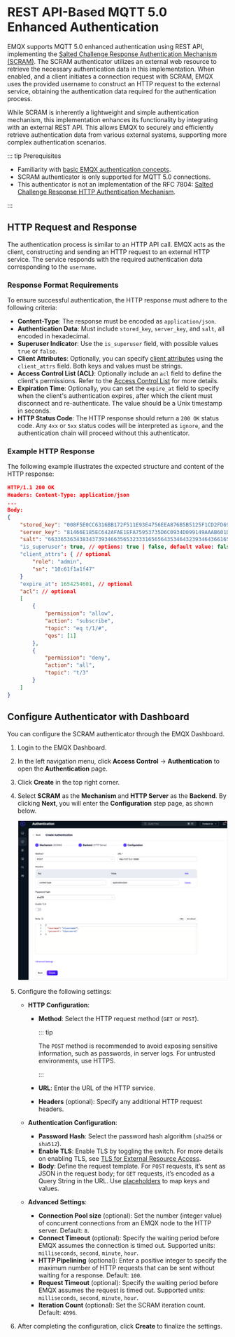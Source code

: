 # REST API-Based MQTT 5.0 Enhanced Authentication

EMQX supports MQTT 5.0 enhanced authentication using REST API, implementing the [Salted Challenge Response Authentication Mechanism (SCRAM)](https://en.wikipedia.org/wiki/Salted_Challenge_Response_Authentication_Mechanism). The SCRAM authenticator utilizes an external web resource to retrieve the necessary authentication data in this implementation. When enabled, and a client initiates a connection request with SCRAM, EMQX uses the provided username to construct an HTTP request to the external service, obtaining the authentication data required for the authentication process.

While SCRAM is inherently a lightweight and simple authentication mechanism, this implementation enhances its functionality by integrating with an external REST API. This allows EMQX to securely and efficiently retrieve authentication data from various external systems, supporting more complex authentication scenarios.

::: tip Prerequisites

- Familiarity with [basic EMQX authentication concepts](./authn.md).
- SCRAM authenticator is only supported for MQTT 5.0 connections.
- This authenticator is not an implementation of the RFC 7804: [Salted Challenge Response HTTP Authentication Mechanism](https://datatracker.ietf.org/doc/html/rfc7804). 

:::

## HTTP Request and Response

The authentication process is similar to an HTTP API call. EMQX acts as the client, constructing and sending an HTTP request to an external HTTP service. The service responds with the required authentication data corresponding to the `username`.

### Response Format Requirements

To ensure successful authentication, the HTTP response must adhere to the following criteria:

- **Content-Type**: The response must be encoded as `application/json`.
- **Authentication Data**: Must include `stored_key`, `server_key`, and `salt`, all encoded in hexadecimal.
- **Superuser Indicator**: Use the `is_superuser` field, with possible values `true` or `false`.
- **Client Attributes**: Optionally, you can specify [client attributes](../../client-attributes/client-attributes.md) using the `client_attrs` field. Both keys and values must be strings.
- **Access Control List (ACL)**: Optionally include an `acl` field to define the client's permissions. Refer to the [Access Control List](./jwt.md#access-control-list-optional) for more details.
- **Expiration Time**: Optionally, you can set the `expire_at` field to specify when the client's authentication expires, after which the client must disconnect and re-authenticate. The value should be a Unix timestamp in seconds.
- **HTTP Status Code**: The HTTP response should return a `200 OK` status code. Any `4xx` or `5xx` status codes will be interpreted as `ignore`, and the authentication chain will proceed without this authenticator.

### Example HTTP Response

The following example illustrates the expected structure and content of the HTTP response:

```json
HTTP/1.1 200 OK
Headers: Content-Type: application/json
...
Body:
{
    "stored_key": "008F5E0CC6316BB172F511E93E4756EEA876B5B5125F1CD2FD69A2C30F9A0D73",
    "server_key": "81466E185EC642AFAE1EFA75953735D6C0934D099149AAAB601D59F8F8162580",
    "salt": "6633653634383437393466356532333165656435346432393464366165393137"
    "is_superuser": true, // options: true | false, default value: false
    "client_attrs": { // optional 
        "role": "admin",
        "sn": "10c61f1a1f47"
    }
    "expire_at": 1654254601, // optional 
    "acl": // optional 
    [
        {
            "permission": "allow",
            "action": "subscribe",
            "topic": "eq t/1/#",
            "qos": [1]
        },
        {
            "permission": "deny",
            "action": "all",
            "topic": "t/3"
        }
    ]
}
```

## Configure Authenticator with Dashboard

You can configure the SCRAM authenticator through the EMQX Dashboard.

1. Login to the EMQX Dashboard.

2. In the left navigation menu, click **Access Control** -> **Authentication** to open the **Authentication** page.

3. Click **Create** in the top right corner.

4. Select **SCRAM** as the **Mechanism** and **HTTP Server** as the **Backend**. By clicking **Next**, you will enter the **Configuration** step page, as shown below.

   ![authn-scram-http](./assets/authn-scram-restapi.png)

5. Configure the following settings:

   - **HTTP Configuration**:

     - **Method**: Select the HTTP request method (`GET` or `POST`). 

       ::: tip

       The `POST` method is recommended to avoid exposing sensitive information, such as passwords, in server logs. For untrusted environments, use HTTPS. 

       :::

     - **URL**: Enter the URL of the HTTP service.

     - **Headers** (optional): Specify any additional HTTP request headers.

   - **Authentication Configuration**:

     - **Password Hash**: Select the password hash algorithm (`sha256` or `sha512`).
     - **Enable TLS**: Enable TLS by toggling the switch. For more details on enabling TLS, see [TLS for External Resource Access](../../network/overview.md#tls-for-external-resource-access).
     - **Body**: Define the request template. For `POST` requests, it’s sent as JSON in the request body; for `GET` requests, it’s encoded as a Query String in the URL. Use [placeholders](./authn.md#authentication-placeholders) to map keys and values.

   - **Advanced Settings**:

     - **Connection Pool size** (optional): Set the number (integer value) of concurrent connections from an EMQX node to the HTTP server. Default: `8`.
     - **Connect Timeout** (optional): Specify the waiting period before EMQX assumes the connection is timed out. Supported units: `milliseconds`, `second`, `minute`, `hour`.
     - **HTTP Pipelining** (optional): Enter a positive integer to specify the maximum number of HTTP requests that can be sent without waiting for a response. Default: `100`.
     - **Request Timeout** (optional): Specify the waiting period before EMQX assumes the request is timed out. Supported units: `milliseconds`, `second`, `minute`, `hour`.
     - **Iteration Count** (optional): Set the SCRAM iteration count. Default: `4096`.

6. After completing the configuration, click **Create** to finalize the settings.